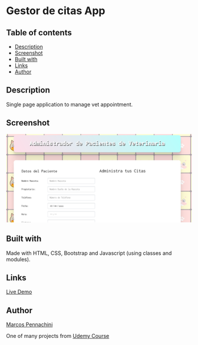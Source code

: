 # Gestor de citas App

## Table of contents

- [Description](#description)
- [Screenshot](#screenshot)
- [Built with](#built-with)
- [Links](#links)
- [Author](#author)

## Description

Single page application to manage vet appointment.

## Screenshot

![Screenshot](./screenshot.png)

## Built with

Made with HTML, CSS, Bootstrap and Javascript (using classes and modules).

## Links

[Live Demo]()

## Author

[Marcos Pennachini](https://www.linkedin.com/in/marcos-pennachini-b39898123/)

One of many projects from [Udemy Course](https://www.udemy.com/course/javascript-moderno-guia-definitiva-construye-10-proyectos/)

